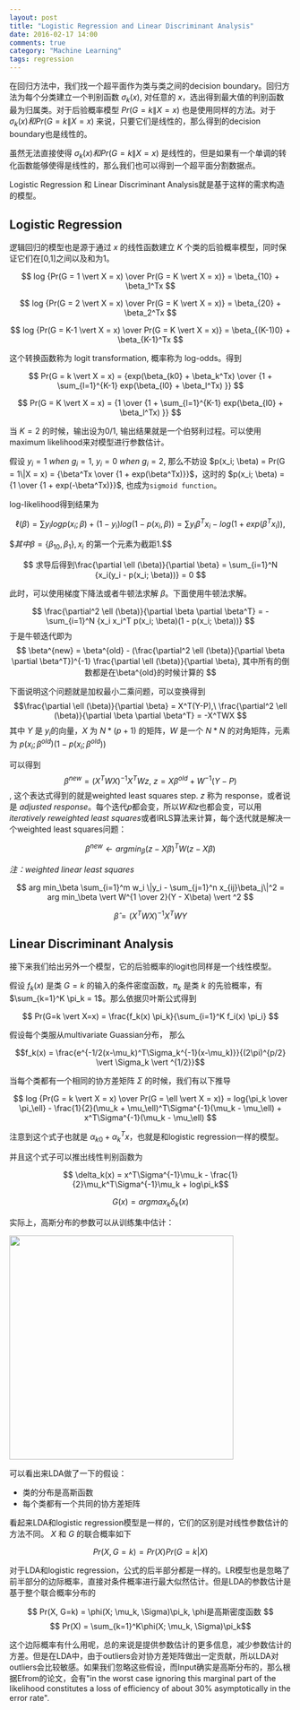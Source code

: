 ```yaml
---
layout: post
title: "Logistic Regression and Linear Discriminant Analysis"
date: 2016-02-17 14:00
comments: true
category: "Machine Learning"
tags: regression
---
```


在回归方法中，我们找一个超平面作为类与类之间的decision boundary。回归方法为每个分类建立一个判别函数 $\sigma_k (x)$, 对任意的 $x$，选出得到最大值的判别函数最为归属类。对于后验概率模型 $Pr(G = k\|X = x)$ 也是使用同样的方法。对于$\sigma_k (x) 和 Pr(G = k\|X = x)$ 来说，只要它们是线性的，那么得到的decision boundary也是线性的。

虽然无法直接使得 $\sigma_k (x) 和 Pr(G = k\|X = x)$ 是线性的，但是如果有一个单调的转化函数能够使得是线性的，那么我们也可以得到一个超平面分割数据点。

Logistic Regression 和 Linear Discriminant Analysis就是基于这样的需求构造的模型。

<!--more-->

## Logistic Regression

逻辑回归的模型也是源于通过 $x$ 的线性函数建立 $K$ 个类的后验概率模型，同时保证它们在[0,1]之间以及和为1。

$$ log {Pr(G = 1 \vert X = x) \over Pr(G = K \vert X = x)} = \beta_{10} + \beta_1^Tx $$

$$ log {Pr(G = 2 \vert X = x) \over Pr(G = K \vert X = x)} = \beta_{20} + \beta_2^Tx $$

$$ log {Pr(G = K-1 \vert X = x) \over Pr(G = K \vert X = x)} = \beta_{(K-1)0} + \beta_{K-1}^Tx $$

这个转换函数称为 logit transformation, 概率称为 log-odds。得到

$$ Pr(G = k \vert X = x) = {exp(\beta_{k0} + \beta_k^Tx) \over {1 + \sum_{l=1}^{K-1} exp(\beta_{l0} + \beta_l^Tx) }} $$

$$ Pr(G = K \vert X = x) = {1 \over {1 + \sum_{l=1}^{K-1} exp(\beta_{l0} + \beta_l^Tx) }} $$

当 $K=2$ 的时候，输出设为0/1, 输出结果就是一个伯努利过程。可以使用maximum likelihood来对模型进行参数估计。

假设 $y_i = 1\ when\ g_i = 1,\ y_i = 0\ when\ g_i = 2$, 那么不妨设 $p(x_i; \beta) = Pr(G = 1\|X = x) = {\beta^Tx \over {1 + exp(\beta^Tx)}}$，这时的 $p(x_i; \beta) = {1 \over {1 + exp(-\beta^Tx)}}$, 也成为`sigmoid function`。

log-likelihood得到结果为

$$ \ell(\beta) = \sum {y_i log p(x_i; \beta) + (1 - y_i)log(1-p(x_i, \beta))} 
        = \sum {y_i\beta^Tx_i - log(1 + exp(\beta^Tx_i))}, $$
        
$$其中\beta = \{\beta_{10}, \beta_1\}, x_i$ 的第一个元素为截距1.$$

$$ 求导后得到\frac{\partial \ell (\beta)}{\partial \beta} = \sum_{i=1}^N {x_i(y_i - p(x_i; \beta))} = 0 $$

此时，可以使用梯度下降法或者牛顿法求解 $\beta$。下面使用牛顿法求解。

$$ \frac{\partial^2 \ell (\beta)}{\partial \beta \partial \beta^T} = 
    - \sum_{i=1}^N  {x_i x_i^T p(x_i; \beta)(1 - p(x_i; \beta))} $$
于是牛顿迭代即为
$$ \beta^{new} = \beta^{old} - (\frac{\partial^2 \ell (\beta)}{\partial \beta \partial \beta^T})^{-1} \frac{\partial \ell (\beta)}{\partial \beta}, 其中所有的倒数都是在\beta^{old}的时候计算的 $$

下面说明这个问题就是加权最小二乘问题，可以变换得到
$$\frac{\partial \ell (\beta)}{\partial \beta} = X^T(Y-P),\ \frac{\partial^2 \ell (\beta)}{\partial \beta \partial \beta^T} = -X^TWX $$
其中 $Y$ 是 $y_i$的向量，$X$ 为 $N * (p+1)$ 的矩阵，$W$ 是一个 $N*N$ 的对角矩阵，元素为 $p(x_i; \beta^{old})(1 - p(x_i; \beta^{old}))$

可以得到 $$\beta^{new} = (X^TWX)^{-1}X^TWz,\ z = X\beta^{old} + W^{-1}(Y-P)$$, 这个表达式得到的就是weighted least squares step. $z$ 称为 response，或者说是 *adjusted response*。每个迭代$p$都会变，所以$W 和 z$也都会变，可以用*iteratively reweighted least squares*或者IRLS算法来计算，每个迭代就是解决一个weighted least squares问题：

$$\beta^{new} \gets arg min_\beta (z - X\beta)^TW(z - X\beta)$$

*注：weighted linear least squares*

$$ arg min_\beta \sum_{i=1}^m w_i \|y_i - \sum_{j=1}^n x_{ij}\beta_j\|^2 = arg min_\beta \vert W^{1 \over 2}(Y - X\beta) \vert ^2 $$

$$ \hat{\beta} = (X^TWX)^{-1}X^TWY $$

## Linear Discriminant Analysis

接下来我们给出另外一个模型，它的后验概率的logit也同样是一个线性模型。

假设 $f_k(x)$ 是类 $G=k$ 的输入的条件密度函数，$\pi_k$ 是类 $k$ 的先验概率，有 $\sum_{k=1}^K \pi_k = 1$。那么依据贝叶斯公式得到

$$ Pr(G=k \vert X=x) = \frac{f_k(x) \pi_k}{\sum_{i=1}^K f_i(x) \pi_i} $$

假设每个类服从multivariate Guassian分布， 那么

$$f_k(x) = \frac{e^{-1/2(x-\mu_k)^T\Sigma_k^{-1}(x-\mu_k)}}{(2\pi)^{p/2} \vert \Sigma_k \vert ^{1/2}}$$ 

当每个类都有一个相同的协方差矩阵 $\Sigma$ 的时候，我们有以下推导

$$ log {Pr(G = k \vert X = x) \over Pr(G = \ell \vert X = x)} = log{\pi_k \over \pi_\ell} - \frac{1}{2}(\mu_k + \mu_\ell)^T\Sigma^{-1}(\mu_k - \mu_\ell) + x^T\Sigma^{-1}(\mu_k - \mu_\ell) $$

注意到这个式子也就是 $\alpha_{k0} + \alpha_k^Tx$，也就是和logistic regression一样的模型。

并且这个式子可以推出线性判别函数为 

$$ \delta_k(x) = x^T\Sigma^{-1}\mu_k - \frac{1}{2}\mu_k^T\Sigma^{-1}\mu_k + log\pi_k$$

$$ G(x) = argmax_k \delta_k(x) $$

实际上，高斯分布的参数可以从训练集中估计：

<img src="http://7xqfqs.com1.z0.glb.clouddn.com/16-2-16/18265816.jpg" width = "400px"/>

可以看出来LDA做了一下的假设：

* 类的分布是高斯函数
* 每个类都有一个共同的协方差矩阵

看起来LDA和logistic regression模型是一样的，它们的区别是对线性参数估计的方法不同。
$X$ 和 $G$ 的联合概率如下

$$ Pr(X, G=k) = Pr(X)Pr(G=k \vert X) $$

对于LDA和logistic regression，公式的后半部分都是一样的。LR模型也是忽略了前半部分的边际概率，直接对条件概率进行最大似然估计。但是LDA的参数估计是基于整个联合概率分布的

$$ Pr(X, G=k) = \phi(X; \mu_k, \Sigma)\pi_k, \phi是高斯密度函数 $$
$$ Pr(X) = \sum_{k=1}^K\phi(X; \mu_k, \Sigma)\pi_k$$

这个边际概率有什么用呢，总的来说是提供参数估计的更多信息，减少参数估计的方差。但是在LDA中，由于outliers会对协方差矩阵做出一定贡献，所以LDA对outliers会比较敏感。如果我们忽略这些假设，而Input确实是高斯分布的，那么根据Efrom的论文，会有"in the worst case ignoring this marginal part of the likelihood constitutes a loss of efficiency of about 30% asymptotically in the error rate".


